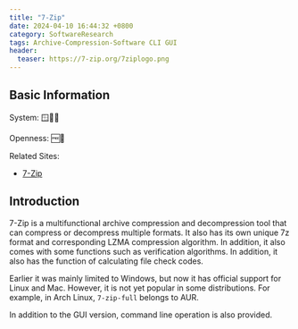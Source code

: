 ```yaml
---
title: "7-Zip"
date: 2024-04-10 16:44:32 +0800
category: SoftwareResearch
tags: Archive-Compression-Software CLI GUI
header:
  teaser: https://7-zip.org/7ziplogo.png
---
```


## Basic Information

System: 🪟🍎🐧

Openness: 🆓📖

Related Sites:

* [7-Zip](https://7-zip.org/)

## Introduction

7-Zip is a multifunctional archive compression and decompression tool that can compress or decompress multiple formats. It also has its own unique 7z format and corresponding LZMA compression algorithm. In addition, it also comes with some functions such as verification algorithms. In addition, it also has the function of calculating file check codes.

Earlier it was mainly limited to Windows, but now it has official support for Linux and Mac. However, it is not yet popular in some distributions. For example, in Arch Linux, `7-zip-full` belongs to AUR.

In addition to the GUI version, command line operation is also provided.
